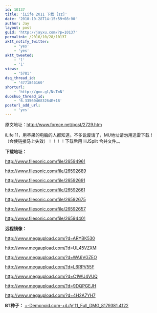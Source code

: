 ```yaml
---
id: 10137
title: 'iLife 2011 下载 [zz]'
date: '2010-10-28T14:15:59+08:00'
author: Jay
layout: post
guid: 'http://jayxu.com/?p=10137'
permalink: /2010/10/28/10137
aktt_notify_twitter:
    - 'yes'
    - 'yes'
aktt_tweeted:
    - '1'
    - '1'
views:
    - '5781'
dsq_thread_id:
    - '4771846160'
shorturl:
    - 'http://goo.gl/NsTmN'
duoshuo_thread_id:
    - '6.335604683264E+18'
posturl_add_url:
    - 'yes'
---
```


原文地址：<a href="http://www.forece.net/post/2729.htm" target="_blank" rel="noopener">http://www.forece.net/post/2729.htm</a>

iLife 11，用苹果的电脑的人都知道。不多说废话了，MU地址请勿用迅雷下载！（会使链接马上失效）！！！！下载后用 HJSplit 合并文件。。

<strong>下载地址：</strong>

<a href="http://filefreak.com/file/26594961">http://www.filesonic.com/file/26594961</a>

<a href="http://filefreak.com/file/26592689">http://www.filesonic.com/file/26592689</a>

<a href="http://www.filesonic.com/file/26592691">http://www.filesonic.com/file/26592691</a>

<a href="http://www.filesonic.com/file/26592661">http://www.filesonic.com/file/26592661</a>

<a href="http://filefreak.com/file/26592675">http://www.filesonic.com/file/26592675</a>

<a href="http://filefreak.com/file/26592657">http://www.filesonic.com/file/26592657</a>

<a href="http://filefreak.com/file/26594401">http://www.filesonic.com/file/26594401</a>

<strong>远程镜像：</strong>

<a href="http://www.megaupload.com/?d=ARYBK530">http://www.megaupload.com/?d=ARYBK530</a>

<a href="http://www.megaupload.com/?d=UL45VZXM">http://www.megaupload.com/?d=UL45VZXM</a>

<a href="http://www.megaupload.com/?d=WA6VGZEO">http://www.megaupload.com/?d=WA6VGZEO</a>

<a href="http://www.megaupload.com/?d=L6RPV55F">http://www.megaupload.com/?d=L6RPV55F</a>

<a href="http://www.megaupload.com/?d=C1WU4VUQ">http://www.megaupload.com/?d=C1WU4VUQ</a>

<a href="http://www.megaupload.com/?d=9DQPGEJH">http://www.megaupload.com/?d=9DQPGEJH</a>

<a href="http://www.megaupload.com/?d=4H2A7YH7">http://www.megaupload.com/?d=4H2A7YH7</a>

<strong>BT种子：</strong>
<a href="http://www.forece.net/wp-content/uploads/2010/10/+-Demonoid.com-+_iLife_11_Full_DMG_8179381.4122.rar">+-Demonoid.com-+_iLife_'11_Full_DMG_8179381.4122</a>